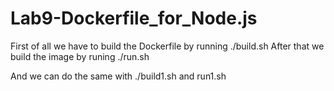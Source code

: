 # Lab9-Dockerfile_for_Node.js
First of all we have to build the Dockerfile by running ./build.sh
After that we build the image by runing ./run.sh

And we can do the same with ./build1.sh and run1.sh


